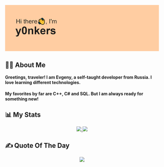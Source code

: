 <img src="/header.png" alt="Header">

## 🙋‍♂️ About Me
#### Greetings, traveler! I am Evgeny, a self-taught developer from Russia. I love learning different technologies. 
#### My favorites by far are C++, C# and SQL. But I am always ready for something new!


## 📊 My Stats
<div align="center">
<a href="https://github.com/y0nkers?tab=repositories">
  <img height=300 src="https://github-readme-stats.vercel.app/api/top-langs/?username=y0nkers&theme=dark" />
</a>
<a href="https://leetcode.com/y0nkers">
  <img height=300 src="https://leetcard.jacoblin.cool/y0nkers?ext=heatmap" />
</a>
</div>

## ✍️ Quote Of The Day
<div align="center">
  
![](https://quotes-github-readme.vercel.app/api?theme=dark&type=horizontal)

</div>


<!--
**y0nkers/y0nkers** is a ✨ _special_ ✨ repository because its `README.md` (this file) appears on your GitHub profile.

Here are some ideas to get you started:

- 🔭 I’m currently working on ...
- 🌱 I’m currently learning ...
- 👯 I’m looking to collaborate on ...
- 🤔 I’m looking for help with ...
- 💬 Ask me about ...
- 📫 How to reach me: ...
- 😄 Pronouns: ...
- ⚡ Fun fact: ...
-->
